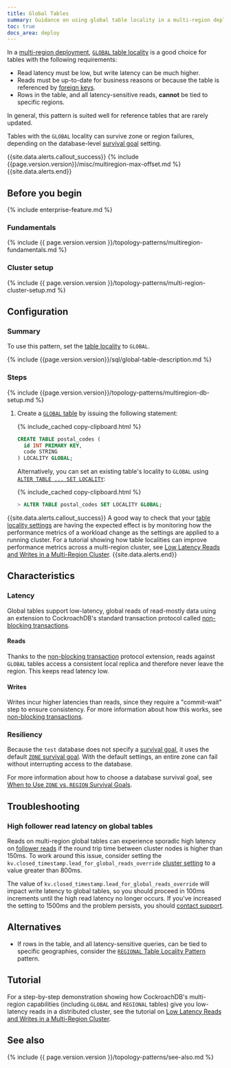 ```yaml
---
title: Global Tables
summary: Guidance on using global table locality in a multi-region deployment.
toc: true
docs_area: deploy
---
```


In a [multi-region deployment](multiregion-overview.html), [`GLOBAL` table locality](multiregion-overview.html#global-tables) is a good choice for tables with the following requirements:

- Read latency must be low, but write latency can be much higher.
- Reads must be up-to-date for business reasons or because the table is referenced by [foreign keys](foreign-key.html).
- Rows in the table, and all latency-sensitive reads, **cannot** be tied to specific regions.

In general, this pattern is suited well for reference tables that are rarely updated.

Tables with the `GLOBAL` locality can survive zone or region failures, depending on the database-level [survival goal](multiregion-overview.html#survival-goals) setting.

{{site.data.alerts.callout_success}}
{% include {{page.version.version}}/misc/multiregion-max-offset.md %}
{{site.data.alerts.end}}

## Before you begin

{% include enterprise-feature.md %}

### Fundamentals

{% include {{ page.version.version }}/topology-patterns/multiregion-fundamentals.md %}

### Cluster setup

{% include {{ page.version.version }}/topology-patterns/multi-region-cluster-setup.md %}

## Configuration

### Summary

To use this pattern, set the [table locality](multiregion-overview.html#table-locality) to `GLOBAL`.

{% include {{page.version.version}}/sql/global-table-description.md %}

### Steps

{% include {{page.version.version}}/topology-patterns/multiregion-db-setup.md %}

1. Create a [`GLOBAL` table](multiregion-overview.html#global-tables) by issuing the following statement:

    {% include_cached copy-clipboard.html %}
    ~~~ sql
    CREATE TABLE postal_codes (
      id INT PRIMARY KEY,
      code STRING
    ) LOCALITY GLOBAL;
    ~~~

    Alternatively, you can set an existing table's locality to `GLOBAL` using [`ALTER TABLE ... SET LOCALITY`](set-locality.html):

    {% include_cached copy-clipboard.html %}
    ~~~ sql
    > ALTER TABLE postal_codes SET LOCALITY GLOBAL;
    ~~~

{{site.data.alerts.callout_success}}
A good way to check that your [table locality settings](multiregion-overview.html#table-locality) are having the expected effect is by monitoring how the performance metrics of a workload change as the settings are applied to a running cluster.  For a tutorial showing how table localities can improve performance metrics across a multi-region cluster, see [Low Latency Reads and Writes in a Multi-Region Cluster](demo-low-latency-multi-region-deployment.html).
{{site.data.alerts.end}}

## Characteristics

### Latency

Global tables support low-latency, global reads of read-mostly data using an extension to CockroachDB's standard transaction protocol called [non-blocking transactions](architecture/transaction-layer.html#non-blocking-transactions).

#### Reads

Thanks to the [non-blocking transaction](architecture/transaction-layer.html#non-blocking-transactions) protocol extension, reads against `GLOBAL` tables access a consistent local replica and therefore never leave the region. This keeps read latency low.

#### Writes

Writes incur higher latencies than reads, since they require a "commit-wait" step to ensure consistency. For more information about how this works, see [non-blocking transactions](architecture/transaction-layer.html#non-blocking-transactions).

### Resiliency

Because the `test` database does not specify a [survival goal](multiregion-overview.html#survival-goals), it uses the default [`ZONE` survival goal](multiregion-overview.html#surviving-zone-failures). With the default settings, an entire zone can fail without interrupting access to the database.

For more information about how to choose a database survival goal, see [When to Use `ZONE` vs. `REGION` Survival Goals](when-to-use-zone-vs-region-survival-goals.html).

## Troubleshooting

### High follower read latency on global tables

Reads on multi-region global tables can experience sporadic high latency on [follower reads](follower-reads.html) if the round trip time between cluster nodes is higher than 150ms. To work around this issue, consider setting the `kv.closed_timestamp.lead_for_global_reads_override` [cluster setting](cluster-settings.html) to a value greater than 800ms. 

The value of `kv.closed_timestamp.lead_for_global_reads_override` will impact write latency to global tables, so you should proceed in 100ms increments until the high read latency no longer occurs. If you've increased the setting to 1500ms and the problem persists, you should [contact support](support-resources.html).

## Alternatives

- If rows in the table, and all latency-sensitive queries, can be tied to specific geographies, consider the [`REGIONAL` Table Locality Pattern](regional-tables.html) pattern.

## Tutorial

For a step-by-step demonstration showing how CockroachDB's multi-region capabilities (including `GLOBAL` and `REGIONAL` tables) give you low-latency reads in a distributed cluster, see the tutorial on [Low Latency Reads and Writes in a Multi-Region Cluster](demo-low-latency-multi-region-deployment.html).

## See also

{% include {{ page.version.version }}/topology-patterns/see-also.md %}
